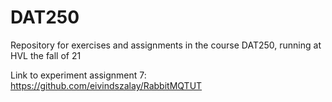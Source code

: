 # DAT250
Repository for exercises and assignments in the course DAT250, running at HVL the fall of 21


Link to experiment assignment 7: https://github.com/eivindszalay/RabbitMQTUT
